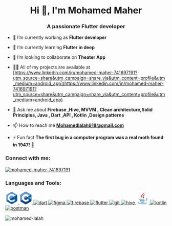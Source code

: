 <h1 align="center">Hi 👋, I'm Mohamed Maher</h1>
<h3 align="center">A passionate Flutter developer</h3>

- 🔭 I’m currently working as **Flutter developer**

- 🌱 I’m currently learning **Flutter in deep**

- 👯 I’m looking to collaborate on **Theater App**

- 👨‍💻 All of my projects are available at [https://www.linkedin.com/in/mohamed-maher-741697191?utm_source=share&utm_campaign=share_via&utm_content=profile&utm_medium=android_app](https://www.linkedin.com/in/mohamed-maher-741697191?utm_source=share&utm_campaign=share_via&utm_content=profile&utm_medium=android_app)

- 💬 Ask me about **Firebase ,Hive, MVVM , Clean architecture,Solid Principles, Java , Dart ,API , Kotlin ,Design patterns**

- 📫 How to reach me **Mohamedlalah918@gmail.com**


- ⚡ Fun fact **The first bug in a computer program was a real moth found in 1947! 🐛**

<h3 align="left">Connect with me:</h3>
<p align="left">
<a href="https://linkedin.com/in/mohamed-maher-741697191" target="blank"><img align="center" src="https://raw.githubusercontent.com/rahuldkjain/github-profile-readme-generator/master/src/images/icons/Social/linked-in-alt.svg" alt="mohamed-maher-741697191" height="30" width="40" /></a>
</p>

<h3 align="left">Languages and Tools:</h3>
<p align="left"> <a href="https://www.cprogramming.com/" target="_blank" rel="noreferrer"> <img src="https://raw.githubusercontent.com/devicons/devicon/master/icons/c/c-original.svg" alt="c" width="40" height="40"/> </a> <a href="https://www.w3schools.com/cpp/" target="_blank" rel="noreferrer"> <img src="https://raw.githubusercontent.com/devicons/devicon/master/icons/cplusplus/cplusplus-original.svg" alt="cplusplus" width="40" height="40"/> </a> <a href="https://dart.dev" target="_blank" rel="noreferrer"> <img src="https://www.vectorlogo.zone/logos/dartlang/dartlang-icon.svg" alt="dart" width="40" height="40"/> </a> <a href="https://www.figma.com/" target="_blank" rel="noreferrer"> <img src="https://www.vectorlogo.zone/logos/figma/figma-icon.svg" alt="figma" width="40" height="40"/> </a> <a href="https://firebase.google.com/" target="_blank" rel="noreferrer"> <img src="https://www.vectorlogo.zone/logos/firebase/firebase-icon.svg" alt="firebase" width="40" height="40"/> </a> <a href="https://flutter.dev" target="_blank" rel="noreferrer"> <img src="https://www.vectorlogo.zone/logos/flutterio/flutterio-icon.svg" alt="flutter" width="40" height="40"/> </a> <a href="https://git-scm.com/" target="_blank" rel="noreferrer"> <img src="https://www.vectorlogo.zone/logos/git-scm/git-scm-icon.svg" alt="git" width="40" height="40"/> </a> <a href="https://hive.apache.org/" target="_blank" rel="noreferrer"> <img src="https://www.vectorlogo.zone/logos/apache_hive/apache_hive-icon.svg" alt="hive" width="40" height="40"/> </a> <a href="https://www.java.com" target="_blank" rel="noreferrer"> <img src="https://raw.githubusercontent.com/devicons/devicon/master/icons/java/java-original.svg" alt="java" width="40" height="40"/> </a> <a href="https://kotlinlang.org" target="_blank" rel="noreferrer"> <img src="https://www.vectorlogo.zone/logos/kotlinlang/kotlinlang-icon.svg" alt="kotlin" width="40" height="40"/> </a> <a href="https://postman.com" target="_blank" rel="noreferrer"> <img src="https://www.vectorlogo.zone/logos/getpostman/getpostman-icon.svg" alt="postman" width="40" height="40"/> </a> </p>

<p><img align="center" src="https://github-readme-stats.vercel.app/api/top-langs?username=mohamed-lalah&show_icons=true&locale=en&layout=compact" alt="mohamed-lalah" /></p>

